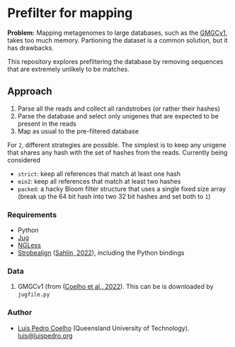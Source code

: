 # Prefilter for mapping

**Problem:** Mapping metagenomes to large databases, such as the
[GMGCv1](https://gmgc.embl.de), takes too much memory. Partioning the dataset
is a common solution, but it has drawbacks.

This repository explores prefiltering the database by removing sequences that
are extremely unlikely to be matches.

## Approach

1. Parse all the reads and collect all randstrobes (or rather their hashes)
2. Parse the database and select only unigenes that are expected to be present in the reads
3. Map as usual to the pre-filtered database

For `2`, different strategies are possible. The simplest is to keep any unigene
that shares any hash with the set of hashes from the reads. Currently being considered

- `strict`: keep all references that match at least one hash
- `min2`: keep all references that match at least two hashes
- `packed`: a hacky Bloom filter structure that uses a single fixed size array
  (break up the 64 bit hash into two 32 bit hashes and set both to `1`)


### Requirements

- Python
- [Jug](https://jug.rtfd.io/)
- [NGLess](https://ngless.embl.de/)
- [Strobealign](https://github.com/ksahlin/strobealign) ([Sahlin, 2022](https://genomebiology.biomedcentral.com/articles/10.1186/s13059-022-02831-7)), including the Python bindings

### Data

1. GMGCv1 (from ([Coelho et al., 2022](https://www.nature.com/articles/s41586-021-04233-4)). This can be is downloaded by `jugfile.py`

### Author

- [Luis Pedro Coelho](https://luispedro.org) (Queensland University of Technology). [luis@luispedro.org](mailto:luis@luispedro.org)
